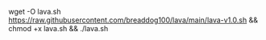 wget -O lava.sh https://raw.githubusercontent.com/breaddog100/lava/main/lava-v1.0.sh && chmod +x lava.sh && ./lava.sh
